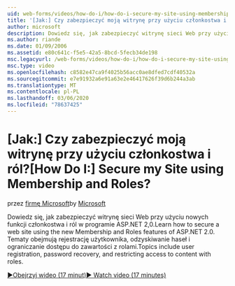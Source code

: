 ```yaml
---
uid: web-forms/videos/how-do-i/how-do-i-secure-my-site-using-membership-and-roles
title: '[Jak:] Czy zabezpieczyć moją witrynę przy użyciu członkostwa i ról? | Microsoft Docs'
author: microsoft
description: Dowiedz się, jak zabezpieczyć witrynę sieci Web przy użyciu nowych funkcji członkostwa i ról w programie ASP.NET 2,0. Tematy obejmują rejestrację użytkownika, odzyskiwanie haseł i restricti...
ms.author: riande
ms.date: 01/09/2006
ms.assetid: e80c641c-f5e5-42a5-8bcd-5fecb34de198
msc.legacyurl: /web-forms/videos/how-do-i/how-do-i-secure-my-site-using-membership-and-roles
msc.type: video
ms.openlocfilehash: c8582e47ca9f4025b56acc0ae8dfed7cdf40532a
ms.sourcegitcommit: e7e91932a6e91a63e2e46417626f39d6b244a3ab
ms.translationtype: MT
ms.contentlocale: pl-PL
ms.lasthandoff: 03/06/2020
ms.locfileid: "78637425"
---
```

# <a name="how-do-i-secure-my-site-using-membership-and-roles"></a><span data-ttu-id="38515-105">[Jak:] Czy zabezpieczyć moją witrynę przy użyciu członkostwa i ról?</span><span class="sxs-lookup"><span data-stu-id="38515-105">[How Do I:] Secure my Site using Membership and Roles?</span></span>

<span data-ttu-id="38515-106">przez [firmę Microsoft](https://github.com/microsoft)</span><span class="sxs-lookup"><span data-stu-id="38515-106">by [Microsoft](https://github.com/microsoft)</span></span>

<span data-ttu-id="38515-107">Dowiedz się, jak zabezpieczyć witrynę sieci Web przy użyciu nowych funkcji członkostwa i ról w programie ASP.NET 2,0.</span><span class="sxs-lookup"><span data-stu-id="38515-107">Learn how to secure a web site using the new Membership and Roles features of ASP.NET 2.0.</span></span> <span data-ttu-id="38515-108">Tematy obejmują rejestrację użytkownika, odzyskiwanie haseł i ograniczanie dostępu do zawartości z rolami.</span><span class="sxs-lookup"><span data-stu-id="38515-108">Topics include user registration, password recovery, and restricting access to content with roles.</span></span>

[<span data-ttu-id="38515-109">&#9654;Obejrzyj wideo (17 minut)</span><span class="sxs-lookup"><span data-stu-id="38515-109">&#9654; Watch video (17 minutes)</span></span>](https://channel9.msdn.com/Blogs/ASP-NET-Site-Videos/how-do-i-secure-my-site-using-membership-and-roles)
